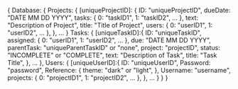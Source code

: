 {
  Database: {
    Projects: {
      [uniqueProjectID]: {
        ID: "uniqueProjectID",
        dueDate: "DATE MM DD YYYY",
        tasks: {
          0: "taskID1",
          1: "taskID2",
          ...
        },
        text: "Description of Project",
        title: "Title of Project",
        users: {
          0: "userID1",
          1: "userID2",
          ...
        },
      },
      ...
    }
    Tasks: {
      [uniqueTaskID]:{
        ID: "uniqueTaskID",
        assigned: {
          0: "userID1",
          1: "userID2",
          ...
        },
        due: "DATE MM DD YYYY",
        parentTask: "uniqueParentTaskID" or "none",
        project: "projectID",
        status: "INCOMPLETE" or "COMPLETE",
        text: "Description of Task",
        title: "Task Title",
      },
      ...
    },
    Users: {
      [uniqueUserID]:{
        ID: "uniqueUserID",
        Password: "password",
        Reference: {
          theme: "dark" or "light",
        },
        Username: "username",
        projects: {
          0: "projectID1",
          1: "projectID2",
          ...
        },
      },
      ...
    }
  }
}
